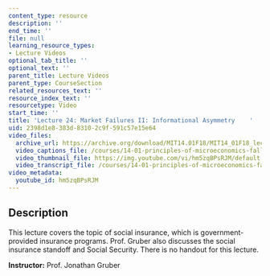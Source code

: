 ```yaml
---
content_type: resource
description: ''
end_time: ''
file: null
learning_resource_types:
- Lecture Videos
optional_tab_title: ''
optional_text: ''
parent_title: Lecture Videos
parent_type: CourseSection
related_resources_text: ''
resource_index_text: ''
resourcetype: Video
start_time: ''
title: 'Lecture 24: Market Failures II: Informational Asymmetry    '
uid: 2398d1e8-383d-8310-2c9f-591c57e15e64
video_files:
  archive_url: https://archive.org/download/MIT14.01F18/MIT14_01F18_lec24_300k.mp4
  video_captions_file: /courses/14-01-principles-of-microeconomics-fall-2018/f7dd5a909e545ed5aa1e43f8b0cfd566_hm5zqBPsRJM.vtt
  video_thumbnail_file: https://img.youtube.com/vi/hm5zqBPsRJM/default.jpg
  video_transcript_file: /courses/14-01-principles-of-microeconomics-fall-2018/afce07c2a7667d4b17631ca9c0e0d0e5_hm5zqBPsRJM.pdf
video_metadata:
  youtube_id: hm5zqBPsRJM
---
```


Description
-----------

This lecture covers the topic of social insurance, which is government-provided insurance programs. Prof. Gruber also discusses the social insurance standoff and Social Security. There is no handout for this lecture. 

**Instructor:** Prof. Jonathan Gruber